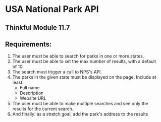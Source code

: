 # **USA National Park API**  
## Thinkful Module 11.7  
## **Requirements:**
1. The user must be able to search for parks in one or more states.  
2. The user must be able to set the max number of results, with a default of 10.
3. The search must trigger a call to NPS's API.
4. The parks in the given state must be displayed on the page. Include at least:
    * Full name
    * Description
    * Website URL
5. The user must be able to make multiple searches and see only the results for the current search.
6. And finally: as a stretch goal, add the park's address to the results